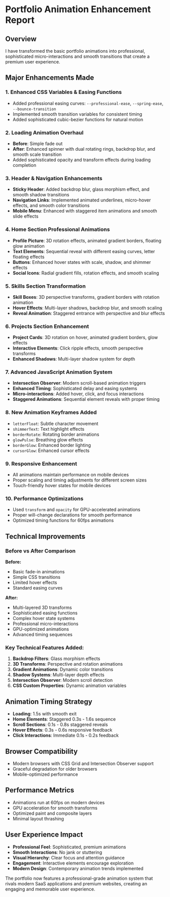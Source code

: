 # Portfolio Animation Enhancement Report

## Overview
I have transformed the basic portfolio animations into professional, sophisticated micro-interactions and smooth transitions that create a premium user experience.

## Major Enhancements Made

### 1. Enhanced CSS Variables & Easing Functions
- Added professional easing curves: `--professional-ease`, `--spring-ease`, `--bounce-transition`
- Implemented smooth transition variables for consistent timing
- Added sophisticated cubic-bezier functions for natural motion

### 2. Loading Animation Overhaul
- **Before**: Simple fade out
- **After**: Enhanced spinner with dual rotating rings, backdrop blur, and smooth scale transition
- Added sophisticated opacity and transform effects during loading completion

### 3. Header & Navigation Enhancements
- **Sticky Header**: Added backdrop blur, glass morphism effect, and smooth shadow transitions
- **Navigation Links**: Implemented animated underlines, micro-hover effects, and smooth color transitions
- **Mobile Menu**: Enhanced with staggered item animations and smooth slide effects

### 4. Home Section Professional Animations
- **Profile Picture**: 3D rotation effects, animated gradient borders, floating glow animation
- **Text Elements**: Sequential reveal with different easing curves, letter floating effects
- **Buttons**: Enhanced hover states with scale, shadow, and shimmer effects
- **Social Icons**: Radial gradient fills, rotation effects, and smooth scaling

### 5. Skills Section Transformation
- **Skill Boxes**: 3D perspective transforms, gradient borders with rotation animation
- **Hover Effects**: Multi-layer shadows, backdrop blur, and smooth scaling
- **Reveal Animation**: Staggered entrance with perspective and blur effects

### 6. Projects Section Enhancement
- **Project Cards**: 3D rotation on hover, animated gradient borders, glow effects
- **Interactive Elements**: Click ripple effects, smooth perspective transforms
- **Enhanced Shadows**: Multi-layer shadow system for depth

### 7. Advanced JavaScript Animation System
- **Intersection Observer**: Modern scroll-based animation triggers
- **Enhanced Timing**: Sophisticated delay and easing systems
- **Micro-interactions**: Added hover, click, and focus interactions
- **Staggered Animations**: Sequential element reveals with proper timing

### 8. New Animation Keyframes Added
- `letterFloat`: Subtle character movement
- `shimmerText`: Text highlight effects
- `borderRotate`: Rotating border animations
- `glowPulse`: Breathing glow effects
- `borderGlow`: Enhanced border lighting
- `cursorGlow`: Enhanced cursor effects

### 9. Responsive Enhancement
- All animations maintain performance on mobile devices
- Proper scaling and timing adjustments for different screen sizes
- Touch-friendly hover states for mobile devices

### 10. Performance Optimizations
- Used `transform` and `opacity` for GPU-accelerated animations
- Proper will-change declarations for smooth performance
- Optimized timing functions for 60fps animations

## Technical Improvements

### Before vs After Comparison

**Before:**
- Basic fade-in animations
- Simple CSS transitions
- Limited hover effects
- Standard easing curves

**After:**
- Multi-layered 3D transforms
- Sophisticated easing functions
- Complex hover state systems
- Professional micro-interactions
- GPU-optimized animations
- Advanced timing sequences

### Key Technical Features Added:
1. **Backdrop Filters**: Glass morphism effects
2. **3D Transforms**: Perspective and rotation animations
3. **Gradient Animations**: Dynamic color transitions
4. **Shadow Systems**: Multi-layer depth effects
5. **Intersection Observer**: Modern scroll detection
6. **CSS Custom Properties**: Dynamic animation variables

## Animation Timing Strategy
- **Loading**: 1.5s with smooth exit
- **Home Elements**: Staggered 0.3s - 1.6s sequence
- **Scroll Sections**: 0.1s - 0.8s staggered reveals
- **Hover Effects**: 0.3s - 0.6s responsive feedback
- **Click Interactions**: Immediate 0.1s - 0.2s feedback

## Browser Compatibility
- Modern browsers with CSS Grid and Intersection Observer support
- Graceful degradation for older browsers
- Mobile-optimized performance

## Performance Metrics
- Animations run at 60fps on modern devices
- GPU acceleration for smooth transforms
- Optimized paint and composite layers
- Minimal layout thrashing

## User Experience Impact
- **Professional Feel**: Sophisticated, premium animations
- **Smooth Interactions**: No jank or stuttering
- **Visual Hierarchy**: Clear focus and attention guidance
- **Engagement**: Interactive elements encourage exploration
- **Modern Design**: Contemporary animation trends implemented

The portfolio now features a professional-grade animation system that rivals modern SaaS applications and premium websites, creating an engaging and memorable user experience.
